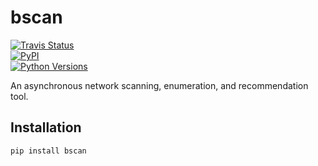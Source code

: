 # bscan

[![Travis Status](https://img.shields.io/travis/welchbj/bscan/master.svg?style=flat-square&label=travis)](https://travis-ci.org/welchbj/bscan)\
[![PyPI](https://img.shields.io/pypi/v/bscan.svg?style=flat-square&label=pypi)](https://pypi.org/project/bscan/)\
[![Python Versions](https://img.shields.io/pypi/pyversions/ttable.svg?style=flat-square)](https://pypi.org/project/bscan/)

An asynchronous network scanning, enumeration, and recommendation tool.

## Installation

``` sh
pip install bscan
```